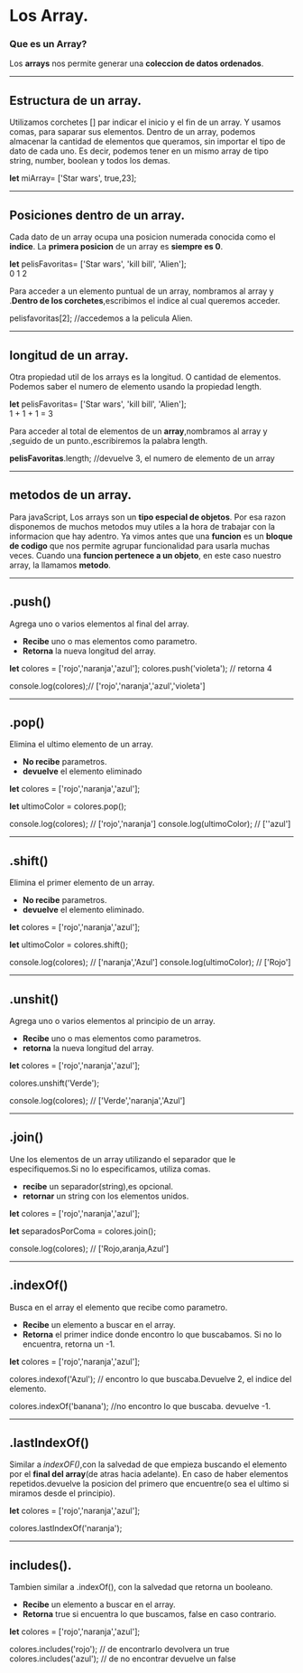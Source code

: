 # Los Array.

### Que es un Array?

Los **arrays** nos permite generar una **coleccion de datos ordenados**.

***
## Estructura de un array.

Utilizamos corchetes [] par indicar el inicio y el fin de un array. Y usamos comas, para saparar sus elementos.
Dentro de un array,  podemos almacenar la cantidad de elementos que queramos, sin importar el tipo de dato de cada uno. Es decir, podemos tener en un mismo array de tipo string, number, boolean y todos los demas.

**let** miArray= ['Star wars', true,23];

***
## **Posiciones** dentro de un array.

Cada dato de un array ocupa una posicion numerada conocida como el **indice**. La **primera posicion** de un array es **siempre es 0**.

**let** pelisFavoritas= ['Star wars', 'kill bill', 'Alien'];  
                             0              1          2

Para acceder a un elemento puntual de un array, nombramos  al array y .**Dentro de los corchetes**,escribimos el indice al cual queremos acceder.

pelisfavoritas[2]; //accedemos a la pelicula Alien.

***

## longitud de un array.

Otra propiedad util de los arrays es la longitud. O cantidad de elementos. Podemos saber el numero de elemento usando la propiedad length.

**let** pelisFavoritas= ['Star wars', 'kill bill', 'Alien'];  
                             1      +       1     +   1   =  3

Para acceder al total de elementos de un **array**,nombramos al array y ,seguido de un punto.,escribiremos la palabra length.

**pelisFavoritas**.length;  //devuelve 3, el numero de elemento de un array  

***
## metodos de un array.

Para javaScript, Los arrays son un **tipo especial de objetos**. Por esa razon disponemos de muchos metodos muy utiles a la hora de trabajar con la informacion que hay adentro.
Ya vimos antes que una **funcion** es un **bloque de codigo** que nos permite agrupar funcionalidad para usarla muchas veces. Cuando una **funcion pertenece a un objeto**, en este caso nuestro array, la llamamos **metodo**.

***

## .push()

Agrega uno o varios elementos al final del array.

- **Recibe** uno o mas elementos como parametro.
- **Retorna** la nueva longitud del array.

**let** colores = ['rojo','naranja','azul'];
colores.push('violeta'); // retorna 4

console.log(colores);// ['rojo','naranja','azul','violeta']

***

## .pop()

Elimina el ultimo elemento de un array.

- **No recibe** parametros.
- **devuelve** el elemento eliminado

**let** colores = ['rojo','naranja','azul'];

**let** ultimoColor = colores.pop();

console.log(colores); // ['rojo','naranja']
console.log(ultimoColor); //  [''azul']

***

## .shift()

Elimina el primer elemento de un array.

- **No recibe** parametros.
- **devuelve** el elemento eliminado.

**let** colores = ['rojo','naranja','azul'];

**let** ultimoColor = colores.shift();

console.log(colores); // ['naranja','Azul']
console.log(ultimoColor);  //  ['Rojo']

***

## .unshit()

Agrega uno o varios elementos al principio de un array.

- **Recibe** uno o mas elementos como parametros.
- **retorna** la nueva longitud del array.

**let** colores = ['rojo','naranja','azul'];

  colores.unshift('Verde');

console.log(colores); // ['Verde','naranja','Azul']

***

## .join()

Une los elementos de un array utilizando el separador que le especifiquemos.Si no lo especificamos, utiliza comas.

- **recibe** un separador(string),es opcional.
- **retornar** un string con  los elementos unidos.

**let** colores = ['rojo','naranja','azul'];

**let** separadosPorComa = colores.join();

console.log(colores); // ['Rojo,aranja,Azul']

***

## .indexOf()

Busca en el array el elemento que recibe como parametro.

- **Recibe** un elemento a buscar en el array.
- **Retorna** el primer indice donde encontro lo que buscabamos. Si no lo encuentra, retorna un -1.

**let** colores = ['rojo','naranja','azul'];

  colores.indexof('Azul');  // encontro lo que buscaba.Devuelve 2, el indice del elemento.

  colores.indexOf('banana'); //no encontro lo que buscaba. devuelve -1.

  ***

  ## .lastIndexOf()

  Similar a *indexOF()*,con la salvedad de que empieza buscando el elemento por el **final del array**(de atras hacia adelante).
  En caso de haber elementos repetidos.devuelve la posicion del primero que encuentre(o sea el ultimo si miramos desde el principio).

  **let** colores = ['rojo','naranja','azul'];

  colores.lastIndexOf('naranja');

  ***

  ## includes().

  Tambien similar a .indexOf(), con la salvedad que retorna un booleano.

  - **Recibe** un elemento a buscar en el array.
  - **Retorna** true si encuentra lo que buscamos, false en caso contrario.


  **let** colores = ['rojo','naranja','azul'];

  colores.includes('rojo'); // de encontrarlo devolvera un true
  colores.includes('azul'); // de no encontrar devuelve un false

 








